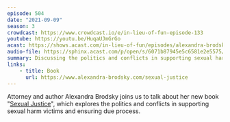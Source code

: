 ```yaml
---
episode: 504
date: "2021-09-09"
season: 3
crowdcast: https://www.crowdcast.io/e/in-lieu-of-fun-episode-133
youtube: https://youtu.be/HuqaUJmGrGo
acast: https://shows.acast.com/in-lieu-of-fun/episodes/alexandra-brodsky-on-sexual-justice
audio-file: https://sphinx.acast.com/p/open/s/6071b87945e5c6581e2e5575/e/613b660f08e1790012eecbcd/media.mp3
summary: Discussing the politics and conflicts in supporting sexual harm victims
links:
    - title: Book
      url: https://www.alexandra-brodsky.com/sexual-justice
---
```

Attorney and author Alexandra Brodsky joins us to talk about her new book "[Sexual Justice][book]", which explores the politics and conflicts in supporting sexual harm victims and ensuring due process.

[book]: https://www.alexandra-brodsky.com/sexual-justice
